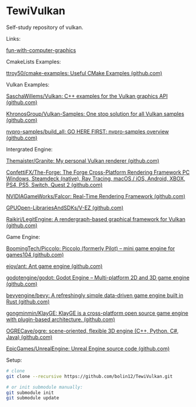 # TewiVulkan

Self-study repository of vulkan.

Links:

[fun-with-computer-graphics](https://github.com/zheng95z/fun-with-computer-graphics)

CmakeLists Examples:

[ttroy50/cmake-examples: Useful CMake Examples (github.com)](https://github.com/ttroy50/cmake-examples)

Vulkan Examples:

[SaschaWillems/Vulkan: C++ examples for the Vulkan graphics API (github.com)](https://github.com/SaschaWillems/Vulkan)

[KhronosGroup/Vulkan-Samples: One stop solution for all Vulkan samples (github.com)](https://github.com/KhronosGroup/Vulkan-Samples)

[nvpro-samples/build_all: GO HERE FIRST: nvpro-samples overview (github.com)](https://github.com/nvpro-samples/build_all)

Intergrated Engine:

[Themaister/Granite: My personal Vulkan renderer (github.com)](https://github.com/Themaister/Granite)

[ConfettiFX/The-Forge: The Forge Cross-Platform Rendering Framework PC Windows, Steamdeck (native), Ray Tracing, macOS / iOS, Android, XBOX, PS4, PS5, Switch, Quest 2 (github.com)](https://github.com/ConfettiFX/The-Forge)

[NVIDIAGameWorks/Falcor: Real-Time Rendering Framework (github.com)](https://github.com/NVIDIAGameWorks/Falcor)

[GPUOpen-LibrariesAndSDKs/V-EZ (github.com)](https://github.com/GPUOpen-LibrariesAndSDKs/V-EZ)

[Raikiri/LegitEngine: A rendergraph-based graphical framework for Vulkan (github.com)](https://github.com/Raikiri/LegitEngine)

Game Engine:

[BoomingTech/Piccolo: Piccolo (formerly Pilot) – mini game engine for games104 (github.com)](https://github.com/BoomingTech/Piccolo)

[ejoy/ant: Ant game engine (github.com)](https://github.com/ejoy/ant)

[godotengine/godot: Godot Engine – Multi-platform 2D and 3D game engine (github.com)](https://github.com/godotengine/godot)

[bevyengine/bevy: A refreshingly simple data-driven game engine built in Rust (github.com)](https://github.com/bevyengine/bevy)

[gongminmin/KlayGE: KlayGE is a cross-platform open source game engine with plugin-based architecture. (github.com)](https://github.com/gongminmin/KlayGE)

[OGRECave/ogre: scene-oriented, flexible 3D engine (C++, Python, C#, Java) (github.com)](https://github.com/OGRECave/ogre)

[EpicGames/UnrealEngine: Unreal Engine source code (github.com)](https://github.com/EpicGames/UnrealEngine)

Setup:

```bash
# clone
git clone --recursive https://github.com/bolin12/TewiVulkan.git

# or init submodule manually:
git submodule init
git submodule update
```
